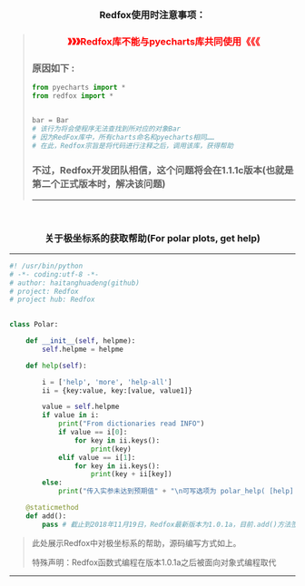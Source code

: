

<br>

<h3 align="center">Redfox使用时注意事项：</h3>

> <h3 align="center"><font color="red">》》》Redfox库不能与pyecharts库共同使用《《《</font></h3>
>
> <h3><font>原因如下 : </font></h3>
>
> ```python
> from pyecharts import *
> from redfox import *
> 
> 
> bar = Bar
> # 该行为将会使程序无法查找到所对应的对象Bar
> # 因为RedFox库中，所有charts命名和pyecharts相同……
> # 在此，Redfox宗旨是将代码进行注释之后，调用该库，获得帮助
> ```
>
> <h3><font>不过，Redfox开发团队相信，这个问题将会在1.1.1c版本(也就是第二个正式版本时，解决该问题)</font></h3>
>
> <hr>

<br>

<h3 align="center">关于极坐标系的获取帮助(For polar plots, get help)</h3>

<hr>

```python
#! /usr/bin/python
# -*- coding:utf-8 -*-
# author: haitanghuadeng(github)
# project: Redfox
# project hub: Redfox

            
class Polar:

    def __init__(self, helpme):
        self.helpme = helpme

    def help(self):

        i = ['help', 'more', 'help-all']
        ii = {key:value, key:[value, value1]}

        value = self.helpme
        if value in i:
            print("From dictionaries read INFO")
            if value == i[0]:
                for key in ii.keys():
                    print(key)
            elif value == i[1]:
                for key in ii.keys():
                    print(key + ii[key])
        else:
            print("传入实参未达到预期值" + "\n可写选项为 polar_help( [help] | [more] )")

    @staticmethod
    def add():
        pass # 截止到2018年11月19日，Redfox最新版本为1.0.1a，目前.add()方法签名帮助暂未实现。


```

> 此处展示Redfox中对极坐标系的帮助，源码编写方式如上。
>
> 特殊声明：Redfox函数式编程在版本1.0.1a之后被面向对象式编程取代

<hr>
<br>

